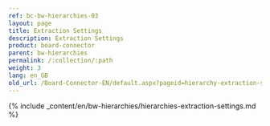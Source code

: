 ```yaml
---
ref: bc-bw-hierarchies-03
layout: page
title: Extraction Settings
description: Extraction Settings
product: board-connector
parent: bw-hierarchies
permalink: /:collection/:path
weight: 3
lang: en_GB
old_url: /Board-Connector-EN/default.aspx?pageid=hierarchy-extraction-settings
---
```

{% include _content/en/bw-hierarchies/hierarchies-extraction-settings.md %}